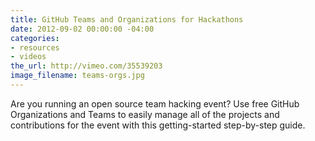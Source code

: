 ```yaml
---
title: GitHub Teams and Organizations for Hackathons
date: 2012-09-02 00:00:00 -04:00
categories:
- resources
- videos
the_url: http://vimeo.com/35539203
image_filename: teams-orgs.jpg
---
```


Are you running an open source team hacking event? Use free GitHub Organizations and Teams to easily manage all of the projects and contributions for the event with this getting-started step-by-step guide.
